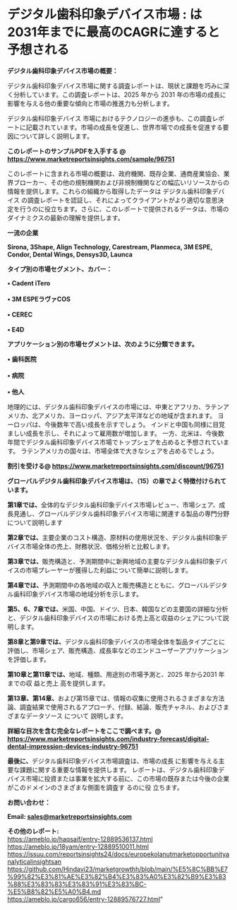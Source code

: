 # デジタル歯科印象デバイス市場 : は2031年までに最高のCAGRに達すると予想される

<strong><b>デジタル歯科印象デバイス市場の概要：</b></strong>

デジタル歯科印象デバイス市場に関する調査レポートは、現状と課題を巧みに深く分析しています。この調査レポートは、2025 年から 2031 年の市場の成長に影響を与える他の重要な傾向と市場の推進力も分析します。

デジタル歯科印象デバイス 市場におけるテクノロジーの進歩も、この調査レポートに記載されています。市場の成長を促進し、世界市場での成長を促進する要因について詳しく説明します。

<strong>このレポートのサンプルPDFを入手する @ <a href=https://www.marketreportsinsights.com/sample/96751>https://www.marketreportsinsights.com/sample/96751</a></strong>

このレポートに含まれる市場の概要は、政府機関、既存企業、通商産業協会、業界ブローカー、その他の規制機関および非規制機関などの幅広いリソースからの情報を提供します。これらの組織から取得したデータは デジタル歯科印象デバイス の調査レポートを認証し、それによってクライアントがより適切な意思決定を行うのに役立ちます。さらに、このレポートで提供されるデータは、市場のダイナミクスの最新の理解を提供します。

<strong>一流の企業</strong>

<strong><b>Sirona, 3Shape, Align Technology, Carestream, Planmeca, 3M ESPE, Condor, Dental Wings, Densys3D, Launca</b></strong>

<strong><b>タイプ別の市場セグメント、カバー：</b></strong>

<strong>• Cadent iTero<br><br>• 3M ESPEラヴァCOS<br><br>• CEREC<br><br>• E4D</strong>

<strong><b>アプリケーション別の市場セグメントは、次のように分類できます。</b></strong>

<strong>• 歯科医院<br><br>• 病院<br><br>• 他人</strong>

 地理的には、デジタル歯科印象デバイスの市場には、中東とアフリカ、ラテンアメリカ、北アメリカ、ヨーロッパ、アジア太平洋などの地域が含まれます。 ヨーロッパは、今後数年で高い成長を示すでしょう。 インドと中国も同様に目覚ましい成長を示し、それによって雇用数が増加します。 一方、北米は、今後数年間でデジタル歯科印象デバイス市場でトップシェアを占めると予想されています。 ラテンアメリカの国々は、市場全体で大きなシェアを占めるでしょう。

<strong>割引を受ける@ <a href=https://www.marketreportsinsights.com/discount/96751>https://www.marketreportsinsights.com/discount/96751</a></strong>

<strong><b>グローバルデジタル歯科印象デバイス市場は、（15）の章でよく特徴付けられています。</b></strong>

<strong><b>第</b></strong><strong><b>1章では、</b></strong>全体的なデジタル歯科印象デバイス市場レビュー、市場シェア、成長見通し、グローバルデジタル歯科印象デバイス市場に関連する製品の専門分野について説明します

<strong><b>第2章では、</b></strong>主要企業のコスト構造、原材料の使用状況を、デジタル歯科印象デバイス市場全体の売上、財務状況、価格分析と比較します。

<strong><b>第3章では、</b></strong>販売構造と、予測期間中に新興地域の主要なデジタル歯科印象デバイスの市場プレーヤーが獲得した利益について簡単に説明します。

<strong><b>第4章では、</b></strong>予測期間中の各地域の収入と販売構造とともに、グローバルデジタル歯科印象デバイス市場の地域分析を示します。

<strong><b>第5、6、7章では、</b></strong>米国、中国、ドイツ、日本、韓国などの主要国の詳細な分析と、デジタル歯科印象デバイスの市場における売上高と収益のシェアについて説明します。

<strong><b>第8章と第9章では、</b></strong>デジタル歯科印象デバイスの市場全体を製品タイプごとに評価し、市場シェア、販売構造、成長率などのエンドユーザーアプリケーションを評価します。

<strong><b>第10章と第11章では、</b></strong>地域、種類、用途別の市場予測と、2025 年から2031 年までの収 益と売上 高を提供します。

<strong><b>第13章、第14章、</b></strong>および第15章では、情報の収集に使用されるさまざまな方法論、調査結果で使用されるアプローチ、付録、結論、販売チャネル、およびさまざまなデータソース について 説明します。

<strong>詳細な目次を含む完全なレポートをここで調べます。@ <a href=https://www.marketreportsinsights.com/industry-forecast/digital-dental-impression-devices-industry-96751>https://www.marketreportsinsights.com/industry-forecast/digital-dental-impression-devices-industry-96751</a></strong>

<strong><b>最後に、</b></strong>デジタル歯科印象デバイス市場調査は、市場の成長 に影響を</a>与える主要な課題に関する重要な情報を提供します。 レポートは、デジタル歯科印象デバイス市場に投資または事業を拡大する前に、この市場の既存または今後の企業がこのドメインのさまざまな側面を調査す るのに役 立ちます。

<strong><b>お問い合わせ：</b></strong>

<strong>Email: </strong><a href=mailto:sales@marketreportsinsights.com><strong>sales@marketreportsinsights.com</strong></a>

<strong>その他のレポート:</strong>
<br>
<a href=https://ameblo.jp/haqsaif/entry-12889536137.html>https://ameblo.jp/haqsaif/entry-12889536137.html</a>
<br>
<a href=https://ameblo.jp/18yam/entry-12889510011.html>https://ameblo.jp/18yam/entry-12889510011.html</a>
<br>
<a href=https://issuu.com/reportsinsights24/docs/europekolanutmarketopportunityanalyticalinsightsan>https://issuu.com/reportsinsights24/docs/europekolanutmarketopportunityanalyticalinsightsan</a>
<br>
<a href=https://github.com/Hindavi23/marketgrowthh/blob/main/%E5%8C%BB%E7%99%82%E3%81%AE%E3%82%B4%E3%83%A0%E3%82%B9%E3%83%88%E3%83%83%E3%83%91%E3%83%BC-%E5%B8%82%E5%A0%B4.md>https://github.com/Hindavi23/marketgrowthh/blob/main/%E5%8C%BB%E7%99%82%E3%81%AE%E3%82%B4%E3%83%A0%E3%82%B9%E3%83%88%E3%83%83%E3%83%91%E3%83%BC-%E5%B8%82%E5%A0%B4.md</a>
<br>
<a href=https://ameblo.jp/cargo656/entry-12889576727.html>https://ameblo.jp/cargo656/entry-12889576727.html</a>"
